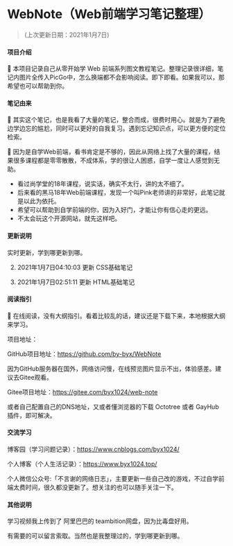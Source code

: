 # WebNote（Web前端学习笔记整理）

> (上次更新日期：2021年1月7日)

#### 项目介绍
:paperclip: 本项目记录自己从零开始学 Web 前端系列图文教程笔记。整理记录很详细，笔记内图片全传入PicGo中，怎么换端都不会影响阅读。即下即看。如果我可以，那希望也可以帮助到你。


#### 笔记由来

:paperclip: 其实这个笔记，也是我看了大量的笔记，整合而成，很费时用心。就是为了避免边学边忘的尴尬，同时可以更好的自我复习。遇到忘记知识点，可以更方便的定位检索。

:paperclip: 因为是自学Web前端，看书肯定是不够的，因此从网络上找了大量的课程，结果很多课程都是零零散散，不成体系，学的很让人困惑，自学一度让人感觉到无助。

- 看过尚学堂的18年课程，说实话，确实不太行，讲的太不细了。
- 后来看的黑马18年Web前端课程，发现一个叫Pink老师讲的非常好，此笔记就是以此为依托。
- 希望可以帮助到自学前端的你，因为入好门，才能让你有信心走的更远。
- 不太会玩这个开源网站，就先这样吧。


#### 更新说明

实时更新，学到哪更新到哪。

2. 2021年1月7日04:10:03 更新 CSS基础笔记

1. 2021年1月7日02:51:11 更新 HTML基础笔记


#### 阅读指引

:paperclip: 在线阅读，没有大纲指引。看着比较乱的话，建议还是下载下来，本地根据大纲来学习。

项目地址：

GitHub项目地址：https://github.com/by-byx/WebNote

因为GitHub服务器在国外，网络访问慢，在线预览图片显示不出，体验感差。建议去Gitee观看。

Gitee项目地址：https://gitee.com/byx1024/web-note

或者自己配置自己的DNS地址，又或者懂浏览器的下载 Octotree 或者 GayHub 插件，即可解决。


#### 交流学习

博客园（学习问题记录）：https://www.cnblogs.com/byx1024/

个人博客（个人生活记录）：https://www.byx1024.top/

个人微信公众号:「不言谢的网络日志」，主要更新一些自己改的游戏，不过自学前端太费时间，很久都没更新了。想关注的也可以随手关注一下。


#### 其他说明

学习视频我上传到了 阿里巴巴的 teambition网盘，因为比毒盘好用。

有需要的可以留言索取。当然也是我整理过的，学到哪更新到哪。
